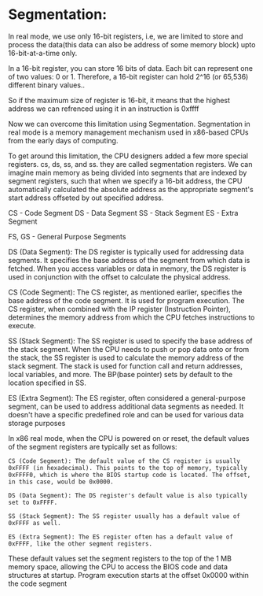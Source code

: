 # Segmentation:

In real mode, we use only 16-bit registers, i.e, we are limited to store and process the data(this data can also be address of some memory block) upto 16-bit-at-a-time only.

In a 16-bit register, you can store 16 bits of data. Each bit can represent one of two values: 0 or 1. Therefore, a 16-bit register can hold 2^16 (or 65,536) different binary values..

So if the maximum size of register is 16-bit, it means that the highest address we can refrenced using it in an instruction is 0xffff

Now we can overcome this limitation using Segmentation. Segmentation in real mode is a memory management mechanism used in x86-based CPUs from the early days of computing.

To get around this limitation, the CPU designers added a few more special registers. cs, ds, ss, and ss. they are called segmentation registers. We can imagine main memory as being divided into segments that are indexed by segment registers, such that when we specify a 16-bit address, the CPU automatically calculated the absolute address as the appropriate segment's start address offseted by out specified address.


CS - Code Segment
DS - Data Segment
SS - Stack Segment
ES - Extra Segment

FS, GS - General Purpose Segments

DS (Data Segment): The DS register is typically used for addressing data segments. It specifies the base address of the segment from which data is fetched. When you access variables or data in memory, the DS register is used in conjunction with the offset to calculate the physical address.

CS (Code Segment): The CS register, as mentioned earlier, specifies the base address of the code segment. It is used for program execution. The CS register, when combined with the IP register (Instruction Pointer), determines the memory address from which the CPU fetches instructions to execute.

SS (Stack Segment): The SS register is used to specify the base address of the stack segment. When the CPU needs to push or pop data onto or from the stack, the SS register is used to calculate the memory address of the stack segment. The stack is used for function call and return addresses, local variables, and more. The BP(base pointer) sets by default to the location specified in SS.

ES (Extra Segment): The ES register, often considered a general-purpose segment, can be used to address additional data segments as needed. It doesn't have a specific predefined role and can be used for various data storage purposes


In x86 real mode, when the CPU is powered on or reset, the default values of the segment registers are typically set as follows:

    CS (Code Segment): The default value of the CS register is usually 0xFFFF (in hexadecimal). This points to the top of memory, typically 0xFFFF0, which is where the BIOS startup code is located. The offset, in this case, would be 0x0000.

    DS (Data Segment): The DS register's default value is also typically set to 0xFFFF.

    SS (Stack Segment): The SS register usually has a default value of 0xFFFF as well.

    ES (Extra Segment): The ES register often has a default value of 0xFFFF, like the other segment registers.

These default values set the segment registers to the top of the 1 MB memory space, allowing the CPU to access the BIOS code and data structures at startup. Program execution starts at the offset 0x0000 within the code segment